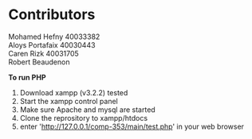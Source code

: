# **Contributors**

Mohamed Hefny  40033382  
Aloys Portafaix  40030443  
Caren Rizk  40031705  
Robert Beaudenon  

**To run PHP**
1. Download xampp (v3.2.2) tested
2. Start the xampp control panel
3. Make sure Apache and mysql are started
4. Clone the reprository to xampp/htdocs
5. enter 'http://127.0.0.1/comp-353/main/test.php' in your web browser
